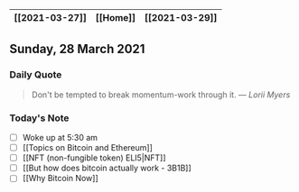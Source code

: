 | [[2021-03-27]] | [[Home]] | [[2021-03-29]] |
| :------------: | :------: | :------------: |

## Sunday, 28 March 2021

### Daily Quote
> Don't be tempted to break momentum-work through it.
> &mdash; <cite>Lorii Myers</cite>

### Today's Note

- [ ] Woke up at 5:30 am
- [ ] [[Topics on Bitcoin and Ethereum]]
- [ ] [[NFT (non-fungible token) ELI5|NFT]]
- [ ] [[But how does bitcoin actually work - 3B1B]]
- [ ] [[Why Bitcoin Now]]